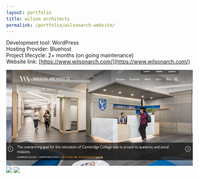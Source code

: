 ```yaml
---
layout: portfolio
title: wilson architects
permalink: /portfolio/wilsonarch-website/
---
```


Development tool: WordPress         
Hosting Provider: Bluehost    
Project lifecycle: 2+ months (on going maintenance)  
Website link: [https://www.wilsonarch.com/](https://www.wilsonarch.com/)  

<img src="/img/full/wil/full-wilsonarch-homepage.png">

<img src="/img/full/wil/full-wilsonarch-purposepage.png">

<img src="/img/full/wil/full-wilsonarch-projectpage.png">
